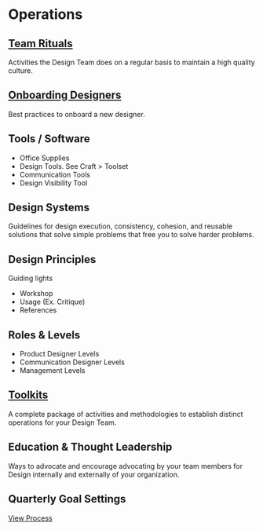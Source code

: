 # Operations

## [Team Rituals](./Team-Rituals/)
Activities the Design Team does on a regular basis to maintain a high quality culture.

## [Onboarding Designers](./Onboarding/)
Best practices to onboard a new designer.

## Tools / Software
- Office Supplies
- Design Tools. See Craft > Toolset
- Communication Tools
- Design Visibility Tool

## Design Systems
Guidelines for design execution, consistency, cohesion, and reusable solutions that solve simple problems that free you to solve harder problems.

## Design Principles
Guiding lights
- Workshop 
- Usage (Ex. Critique)
- References

## Roles & Levels

- Product Designer Levels
- Communication Designer Levels
- Management Levels

## [Toolkits](./Toolkits/)
A complete package of activities and methodologies to establish distinct operations for your Design Team.

## Education & Thought Leadership
Ways to advocate and encourage advocating by your team members for Design internally and externally of your organization.



## Quarterly Goal Settings
[View Process](./quarterly-goal-setting.md)